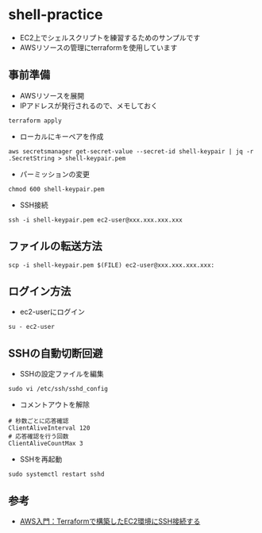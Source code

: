 # shell-practice
- EC2上でシェルスクリプトを練習するためのサンプルです
- AWSリソースの管理にterraformを使用しています
## 事前準備
- AWSリソースを展開
- IPアドレスが発行されるので、メモしておく
```
terraform apply
```
- ローカルにキーペアを作成
```
aws secretsmanager get-secret-value --secret-id shell-keypair | jq -r .SecretString > shell-keypair.pem
```
- パーミッションの変更
```
chmod 600 shell-keypair.pem
```
- SSH接続
```
ssh -i shell-keypair.pem ec2-user@xxx.xxx.xxx.xxx
```

## ファイルの転送方法
```
scp -i shell-keypair.pem $(FILE) ec2-user@xxx.xxx.xxx.xxx:
```

## ログイン方法
- ec2-userにログイン
```
su - ec2-user
```

## SSHの自動切断回避
- SSHの設定ファイルを編集
```
sudo vi /etc/ssh/sshd_config
```
- コメントアウトを解除
```
# 秒数ごとに応答確認
ClientAliveInterval 120
# 応答確認を行う回数
ClientAliveCountMax 3
```
- SSHを再起動
```
sudo systemctl restart sshd
```



## 参考
- [AWS入門：Terraformで構築したEC2環境にSSH接続する](https://yossi-note.com/ssh_connection_to_the_ec2_environment_built_with_terraform/)
